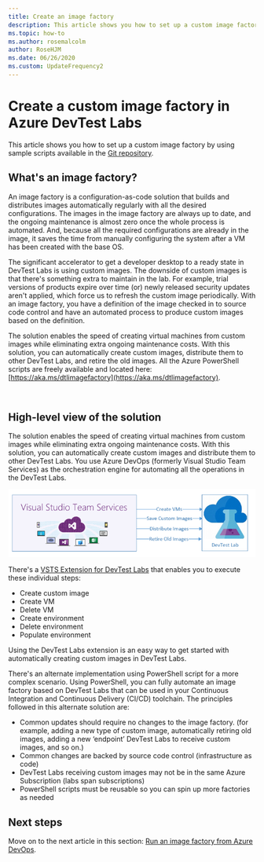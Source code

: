 ```yaml
---
title: Create an image factory
description: This article shows you how to set up a custom image factory by using sample scripts available in the Git repository (Azure DevTest Labs). 
ms.topic: how-to
ms.author: rosemalcolm
author: RoseHJM
ms.date: 06/26/2020
ms.custom: UpdateFrequency2
---
```


# Create a custom image factory in Azure DevTest Labs
This article shows you how to set up a custom image factory by using sample scripts available in the [Git repository](https://github.com/Azure/azure-devtestlab/tree/master/samples/DevTestLabs/Scripts/ImageFactory).

## What's an image factory?
An image factory is a configuration-as-code solution that builds and distributes images automatically regularly with all the desired configurations. The images in the image factory are always up to date, and the ongoing maintenance is almost zero once the whole process is automated. And, because all the required configurations are already in the image, it saves the time from manually configuring the system after a VM has been created with the base OS.

The significant accelerator to get a developer desktop to a ready state in DevTest Labs is using custom images. The downside of custom images is that there's something extra to maintain in the lab. For example, trial versions of products expire over time (or) newly released security updates aren't applied, which force us to refresh the custom image periodically. With an image factory, you have a definition of the image checked in to source code control and have an automated process to produce custom images based on the definition.

The solution enables the speed of creating virtual machines from custom images while eliminating extra ongoing maintenance costs. With this solution, you can automatically create custom images, distribute them to other DevTest Labs, and retire the old images. All the Azure PowerShell scripts are freely available and located here:  [https://aka.ms/dtlimagefactory](https://aka.ms/dtlimagefactory).

<br/>

## High-level view of the solution
The solution enables the speed of creating virtual machines from custom images while eliminating extra ongoing maintenance costs. With this solution, you can automatically create custom images and distribute them to other DevTest Labs. You use Azure DevOps (formerly Visual Studio Team Services) as the orchestration engine for automating all the operations in the DevTest Labs.

![High-level view of the solution.](./media/create-image-factory/high-level-view-of-solution.png)

There's a [VSTS Extension for DevTest Labs](https://marketplace.visualstudio.com/items?itemName=ms-azuredevtestlabs.tasks) that enables you to execute these individual steps:

- Create custom image
- Create VM
- Delete VM
- Create environment
- Delete environment
- Populate environment

Using the DevTest Labs extension is an easy way to get started with automatically creating custom images in DevTest Labs.

There's an alternate implementation using PowerShell script for a more complex scenario. Using PowerShell, you can fully automate an image factory based on DevTest Labs that can be used in your Continuous Integration and Continuous Delivery (CI/CD) toolchain. The principles followed in this alternate solution are:

- Common updates should require no changes to the image factory. (for example, adding a new type of custom image, automatically retiring old images, adding a new ‘endpoint’ DevTest Labs to receive custom images, and so on.)
- Common changes are backed by source code control (infrastructure as code)
- DevTest Labs receiving custom images may not be in the same Azure Subscription (labs span subscriptions)
- PowerShell scripts must be reusable so you can spin up more factories as needed

## Next steps
Move on to the next article in this section: [Run an image factory from Azure DevOps](image-factory-set-up-devops-lab.md).
